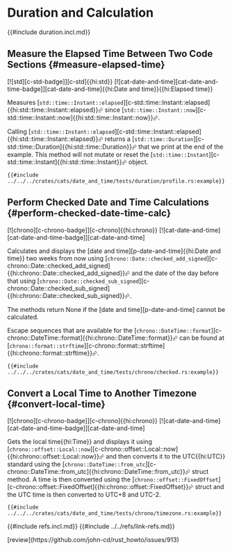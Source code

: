 # Duration and Calculation

{{#include duration.incl.md}}

## Measure the Elapsed Time Between Two Code Sections {#measure-elapsed-time}

[![std][c-std-badge]][c-std]{{hi:std}} [![cat-date-and-time][cat-date-and-time-badge]][cat-date-and-time]{{hi:Date and time}}{{hi:Elapsed time}}

Measures [`std::time::Instant::elapsed`][c-std::time::Instant::elapsed]{{hi:std::time::Instant::elapsed}}⮳ since [`std::time::Instant::now`][c-std::time::Instant::now]{{hi:std::time::Instant::now}}⮳.

Calling [`std::time::Instant::elapsed`][c-std::time::Instant::elapsed]{{hi:std::time::Instant::elapsed}}⮳ returns a [`std::time::Duration`][c-std::time::Duration]{{hi:std::time::Duration}}⮳ that we print at the end of the example. This method will not mutate or reset the [`std::time::Instant`][c-std::time::Instant]{{hi:std::time::Instant}}⮳ object.

```rust,editable
{{#include ../../../crates/cats/date_and_time/tests/duration/profile.rs:example}}
```

## Perform Checked Date and Time Calculations {#perform-checked-date-time-calc}

[![chrono][c-chrono-badge]][c-chrono]{{hi:chrono}} [![cat-date-and-time][cat-date-and-time-badge]][cat-date-and-time]

Calculates and displays the [date and time][p-date-and-time]{{hi:Date and time}} two weeks from now using [`chrono::Date::checked_add_signed`][c-chrono::Date::checked_add_signed]{{hi:chrono::Date::checked_add_signed}}⮳ and the date of the day before that using [`chrono::Date::checked_sub_signed`][c-chrono::Date::checked_sub_signed]{{hi:chrono::Date::checked_sub_signed}}⮳.

The methods return None if the [date and time][p-date-and-time] cannot be calculated.

Escape sequences that are available for the
[`chrono::DateTime::format`][c-chrono::DateTime::format]{{hi:chrono::DateTime::format}}⮳ can be found at [`chrono::format::strftime`][c-chrono::format::strftime]{{hi:chrono::format::strftime}}⮳.

```rust,editable
{{#include ../../../crates/cats/date_and_time/tests/chrono/checked.rs:example}}
```

## Convert a Local Time to Another Timezone {#convert-local-time}

[![chrono][c-chrono-badge]][c-chrono]{{hi:chrono}} [![cat-date-and-time][cat-date-and-time-badge]][cat-date-and-time]

Gets the local time{{hi:Time}} and displays it using [`chrono::offset::Local::now`][c-chrono::offset::Local::now]{{hi:chrono::offset::Local::now}}⮳ and then converts it to the UTC{{hi:UTC}} standard using the [`chrono::DateTime::from_utc`][c-chrono::DateTime::from_utc]{{hi:chrono::DateTime::from_utc}}⮳ struct method. A time is then converted using the [`chrono::offset::FixedOffset`][c-chrono::offset::FixedOffset]{{hi:chrono::offset::FixedOffset}}⮳ struct and the UTC time is then converted to UTC+8 and UTC-2.

```rust,editable
{{#include ../../../crates/cats/date_and_time/tests/chrono/timezone.rs:example}}
```

{{#include refs.incl.md}}
{{#include ../../refs/link-refs.md}}

<div class="hidden">
[review](https://github.com/john-cd/rust_howto/issues/913)
</div>
